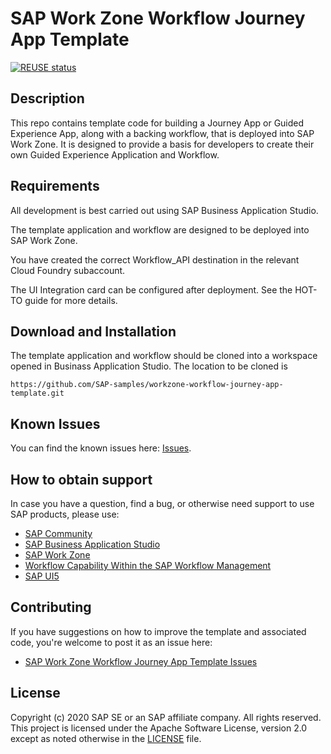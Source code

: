 # SAP Work Zone Workflow Journey App Template
[![REUSE status](https://api.reuse.software/badge/github.com/SAP-samples/workzone-workflow-journey-app-template)](https://api.reuse.software/info/github.com/SAP-samples/workzone-workflow-journey-app-template)

## Description

This repo contains template code for building a Journey App or Guided Experience App, along with a backing workflow, that is deployed into SAP Work Zone.  It is designed to provide a basis for developers to create their own Guided Experience Application and Workflow. 

## Requirements

All development is best carried out using SAP Business Application Studio.

The template application and workflow are designed to be deployed into SAP Work Zone.

You have created the correct Workflow_API destination in the relevant Cloud Foundry subaccount.

The UI Integration card can be configured after deployment.  See the HOT-TO guide for more details.

## Download and Installation

The template application and workflow should be cloned into a workspace opened in Businass Application Studio.  The location to be cloned is

```
https://github.com/SAP-samples/workzone-workflow-journey-app-template.git
```

## Known Issues

You can find the known issues here: [Issues](https://github.com/SAP-samples/workzone-workflow-journey-app-template/issues).

## How to obtain support

In case you have a question, find a bug, or otherwise need support to use SAP products, please use:

* [SAP Community](https://community.sap.com/)
* [SAP Business Application Studio](https://help.sap.com/viewer/product/SAP%20Business%20Application%20Studio/Cloud/en-US) 
* [SAP Work Zone](https://help.sap.com/viewer/fec5ca6e3229418f84a932c745cbe985/Cloud/en-US)
* [Workflow Capability Within the SAP Workflow Management](https://help.sap.com/viewer/product/WORKFLOW_SERVICE/Cloud/en-US)
* [SAP UI5](https://help.sap.com/viewer/product/SAPUI5/External/en-US) 


## Contributing

If you have suggestions on how to improve the template and associated code, you're welcome to post it as an issue here:

* [SAP Work Zone Workflow Journey App Template Issues](https://github.com/SAP-samples/workzone-workflow-journey-app-template/issues)

## License
Copyright (c) 2020 SAP SE or an SAP affiliate company. All rights reserved. This project is licensed under the Apache Software License, version 2.0 except as noted otherwise in the [LICENSE](LICENSES/Apache-2.0.txt) file.
